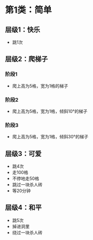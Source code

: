 # 第1类：简单

## 层级1：快乐

- 跳1次

## 层级2：爬梯子

### 阶段1

- 爬上高为5格，宽为1格的梯子

### 阶段2

- 爬上高为5格，宽为1格，倾斜10°的梯子

### 阶段3

- 爬上高为5格，宽为1格，倾斜30°的梯子

## 层级3：可爱

- 跳4次
- 走100格
- 不停地走50格
- 跳过一块杀人砖
- 等20分钟

## 层级4：和平

- 跳5次
- 掉进洞里
- 绕过一块杀人砖

